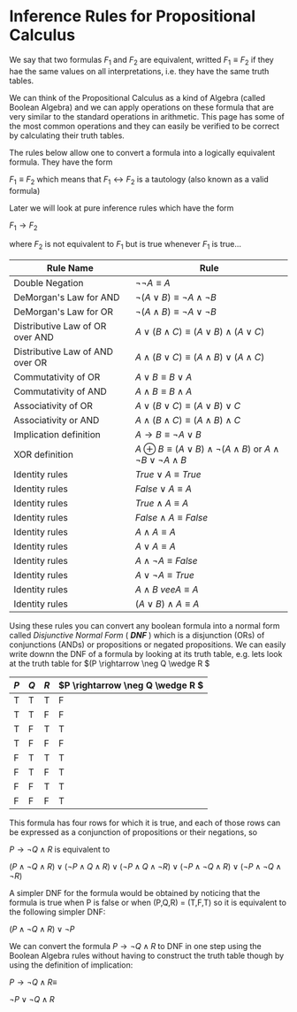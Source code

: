 # Inference Rules for Propositional Calculus

We say that two formulas $F_1$ and $F_2$ are equivalent, writted $F_1\equiv F_2$ if they
hae the same values on all interpretations, i.e. they have the same truth tables.

We can think of the Propositional Calculus as a kind of Algebra (called Boolean Algebra)
and we can apply operations on these formula that are very similar to the standard operations
in arithmetic. This page has some of the most common operations and they can easily be verified
to be correct by calculating their truth tables.

The rules below allow one to convert a formula into a logically equivalent formula.
They have the form

$F_1 \equiv F_2$  which means that  $F_1 \leftrightarrow F_2$ is a tautology (also known as a valid formula)

Later we will look at pure inference rules which have the form

$F_1 \rightarrow F_2$

where $F_2$ is not equivalent to $F_1$ but is true whenever $F_1$ is true...

| Rule Name | Rule |
| --- | --- |
| Double Negation | $\neg \neg A \equiv A$ |
| DeMorgan's Law for AND| $\neg (A \vee B) \equiv \neg A \wedge \neg B$ |
| DeMorgan's Law for OR| $\neg (A \wedge B) \equiv \neg A \vee \neg B$ |
| Distributive Law of OR over AND| $A \vee (B \wedge C) \equiv (A\vee B) \wedge (A\vee C)$|
| Distributive Law of AND over OR | $A \wedge (B \vee C) \equiv (A\wedge B) \vee (A\wedge C)$|
| Commutativity of OR | $A \vee B \equiv B \vee A$|
| Commutativity of AND | $A \wedge B \equiv B \wedge A$|
| Associativity of OR | $A \vee (B \vee C) \equiv (A \vee B) \vee C$|
| Associativity or AND| $A \wedge (B \wedge C) \equiv (A \wedge B) \wedge C$|
| Implication definition| $A \rightarrow B \equiv \neg A \vee B$|
| XOR definition| $A\oplus B \equiv (A \vee B) \wedge \neg (A \wedge B)$  or  $A\wedge \neg B \vee \neg A \wedge B$|
| Identity rules | $True \vee A \equiv True$ |
| Identity rules | $False \vee A \equiv A$ |
| Identity rules | $True \wedge A \equiv A$ |
| Identity rules | $False \wedge A \equiv False$ |
| Identity rules | $A \wedge A \equiv A$ |
| Identity rules | $A \vee A \equiv A$ |
| Identity rules | $A \wedge \neg A \equiv False$ |
| Identity rules | $A \vee \neg A \equiv True$|
| Identity rules | $A\wedge B \ vee A \equiv A$ |
| Identity rules | $(A \vee B) \wedge A \equiv A$ |

Using these rules you can convert any boolean formula into a normal form called _Disjunctive Normal Form_ ( ***DNF*** )
which is a disjunction (ORs) of conjunctions (ANDs) or propositions or negated propositions.  We can easily
write downn the DNF of a formula by looking at its truth table, e.g. lets look at the truth table for
$(P \rightarrow \neg Q \wedge R $

| $P$ | $Q$ | $R$ |   $P \rightarrow \neg Q \wedge R $ |   
| --- | --- | --- | --- |
| T   | T   | T   | F   |
| T   | T   | F   | F   |
| T   | F   | T   | T   | 
| T   | F   | F   | F   | 
| F   | T   | T   | T   | 
| F   | T   | F   | T   | 
| F   | F   | T   | T   | 
| F   | F   | F   | T   | 



This formula has four rows for which it is true, and each of those rows can be expressed as a conjunction of propositions or their negations, so 

$P \rightarrow \neg Q \wedge R$  is equivalent to

$(P \wedge \neg Q \wedge R) \vee (\neg P \wedge Q \wedge R) \vee (\neg P \wedge Q \wedge \neg R)  \vee (\neg P \wedge \neg Q \wedge R) \vee (\neg P \wedge \neg Q \wedge \neg R)$

A simpler DNF for the formula would be obtained by noticing that the formula is true when P is false or
when (P,Q,R) = (T,F,T)
so it is equivalent to the following simpler DNF:

$(P \wedge \neg Q \wedge R) \vee \neg P$

We can convert the formula $P \rightarrow \neg Q \wedge R$  to DNF in one step using the Boolean Algebra rules without
having to construct the truth table though by using the definition of implication:

$P \rightarrow \neg Q \wedge R \equiv$

$\neg P \vee \neg Q \wedge R$ 

